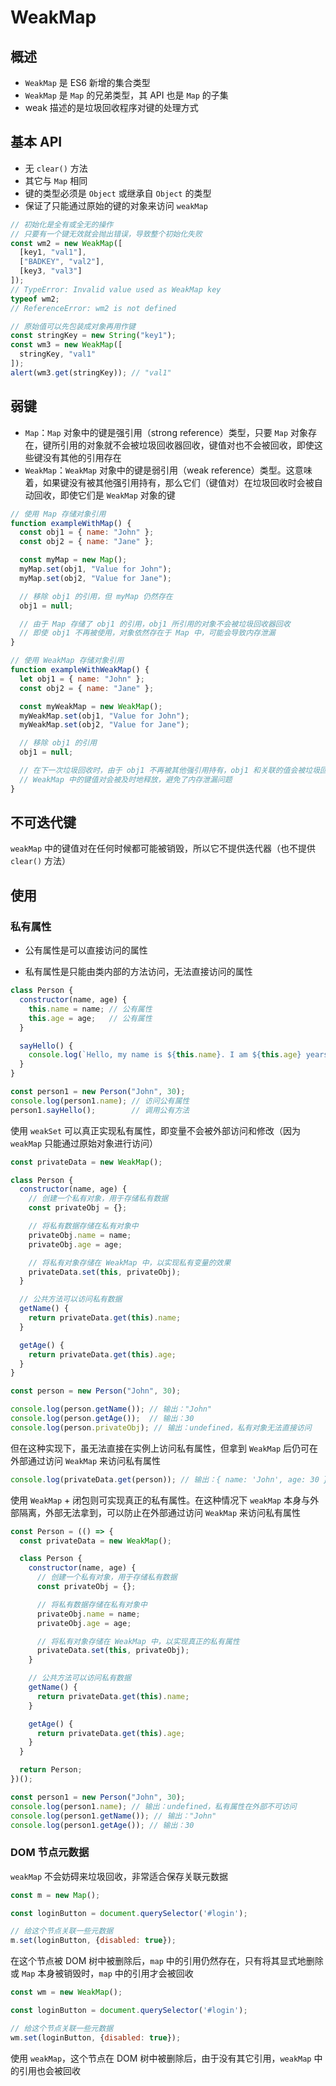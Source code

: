 # WeakMap

## 概述

* `WeakMap` 是 ES6 新增的集合类型
* `WeakMap` 是 `Map` 的兄弟类型，其 API 也是 `Map` 的子集
* weak 描述的是垃圾回收程序对键的处理方式

## 基本 API

* 无 `clear()` 方法
* 其它与 `Map`  相同
* 键的类型必须是 `Object` 或继承自 `Object` 的类型
* 保证了只能通过原始的键的对象来访问 `weakMap`

```js
// 初始化是全有或全无的操作
// 只要有一个键无效就会抛出错误，导致整个初始化失败
const wm2 = new WeakMap([
  [key1, "val1"],
  ["BADKEY", "val2"],
  [key3, "val3"]
]);
// TypeError: Invalid value used as WeakMap key
typeof wm2;
// ReferenceError: wm2 is not defined

// 原始值可以先包装成对象再用作键
const stringKey = new String("key1");
const wm3 = new WeakMap([
  stringKey, "val1"
]);
alert(wm3.get(stringKey)); // "val1"
```

## 弱键

* `Map`：`Map` 对象中的键是强引用（strong reference）类型，只要 `Map` 对象存在，键所引用的对象就不会被垃圾回收器回收，键值对也不会被回收，即使这些键没有其他的引用存在
* `WeakMap`：`WeakMap` 对象中的键是弱引用（weak reference）类型。这意味着，如果键没有被其他强引用持有，那么它们（键值对）在垃圾回收时会被自动回收，即使它们是 `WeakMap` 对象的键

```js
// 使用 Map 存储对象引用
function exampleWithMap() {
  const obj1 = { name: "John" };
  const obj2 = { name: "Jane" };

  const myMap = new Map();
  myMap.set(obj1, "Value for John");
  myMap.set(obj2, "Value for Jane");

  // 移除 obj1 的引用，但 myMap 仍然存在
  obj1 = null;

  // 由于 Map 存储了 obj1 的引用，obj1 所引用的对象不会被垃圾回收器回收
  // 即使 obj1 不再被使用，对象依然存在于 Map 中，可能会导致内存泄漏
}
```

```js
// 使用 WeakMap 存储对象引用
function exampleWithWeakMap() {
  let obj1 = { name: "John" };
  const obj2 = { name: "Jane" };

  const myWeakMap = new WeakMap();
  myWeakMap.set(obj1, "Value for John");
  myWeakMap.set(obj2, "Value for Jane");

  // 移除 obj1 的引用
  obj1 = null;

  // 在下一次垃圾回收时，由于 obj1 不再被其他强引用持有，obj1 和关联的值会被垃圾回收器回收
  // WeakMap 中的键值对会被及时地释放，避免了内存泄漏问题
}
```

## 不可迭代键

`weakMap` 中的键值对在任何时候都可能被销毁，所以它不提供迭代器（也不提供 `clear()` 方法）

## 使用

### 私有属性

* 公有属性是可以直接访问的属性

* 私有属性是只能由类内部的方法访问，无法直接访问的属性

```js
class Person {
  constructor(name, age) {
    this.name = name; // 公有属性
    this.age = age;   // 公有属性
  }

  sayHello() {
    console.log(`Hello, my name is ${this.name}. I am ${this.age} years old.`);
  }
}

const person1 = new Person("John", 30);
console.log(person1.name); // 访问公有属性
person1.sayHello();        // 调用公有方法
```

使用 `weakSet` 可以真正实现私有属性，即变量不会被外部访问和修改（因为 `weakMap` 只能通过原始对象进行访问）

```js
const privateData = new WeakMap();

class Person {
  constructor(name, age) {
    // 创建一个私有对象，用于存储私有数据
    const privateObj = {};

    // 将私有数据存储在私有对象中
    privateObj.name = name;
    privateObj.age = age;

    // 将私有对象存储在 WeakMap 中，以实现私有变量的效果
    privateData.set(this, privateObj);
  }

  // 公共方法可以访问私有数据
  getName() {
    return privateData.get(this).name;
  }

  getAge() {
    return privateData.get(this).age;
  }
}

const person = new Person("John", 30);

console.log(person.getName()); // 输出："John"
console.log(person.getAge());  // 输出：30
console.log(person.privateObj); // 输出：undefined，私有对象无法直接访问
```

但在这种实现下，虽无法直接在实例上访问私有属性，但拿到 `WeakMap` 后仍可在外部通过访问 `WeakMap` 来访问私有属性

```js
console.log(privateData.get(person)); // 输出：{ name: 'John', age: 30 }
```

使用 `WeakMap` + 闭包则可实现真正的私有属性。在这种情况下 `weakMap` 本身与外部隔离，外部无法拿到，可以防止在外部通过访问 `WeakMap` 来访问私有属性

```js
const Person = (() => {
  const privateData = new WeakMap();

  class Person {
    constructor(name, age) {
      // 创建一个私有对象，用于存储私有数据
      const privateObj = {};

      // 将私有数据存储在私有对象中
      privateObj.name = name;
      privateObj.age = age;

      // 将私有对象存储在 WeakMap 中，以实现真正的私有属性
      privateData.set(this, privateObj);
    }

    // 公共方法可以访问私有数据
    getName() {
      return privateData.get(this).name;
    }

    getAge() {
      return privateData.get(this).age;
    }
  }

  return Person;
})();

const person1 = new Person("John", 30);
console.log(person1.name); // 输出：undefined，私有属性在外部不可访问
console.log(person1.getName()); // 输出："John"
console.log(person1.getAge()); // 输出：30
```

### DOM 节点元数据

 `weakMap` 不会妨碍来垃圾回收，非常适合保存关联元数据

```js
const m = new Map();

const loginButton = document.querySelector('#login');

// 给这个节点关联一些元数据
m.set(loginButton, {disabled: true});
```

在这个节点被 DOM 树中被删除后，`map` 中的引用仍然存在，只有将其显式地删除或 `Map` 本身被销毁时，`map` 中的引用才会被回收

```js
const wm = new WeakMap();

const loginButton = document.querySelector('#login');

// 给这个节点关联一些元数据
wm.set(loginButton, {disabled: true});
```

使用 `weakMap`，这个节点在 DOM 树中被删除后，由于没有其它引用，`weakMap` 中的引用也会被回收